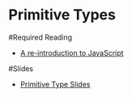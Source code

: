 # Primitive Types

#Required Reading
- [A re-introduction to JavaScript](https://developer.mozilla.org/en-US/docs/Web/JavaScript/A_re-introduction_to_JavaScript)

#Slides
- [Primitive Type Slides](http://hankyates.github.io/jsPrimitiveTypesSlides/)
